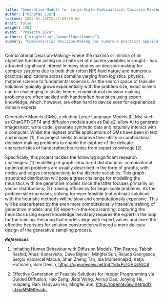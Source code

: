 ```yaml
---
title: "Generative Models for Large-Scale Combinatorial Decision-Making"
author: ["Mingfei Sun"]
lastmod: 2024-01-24T22:47:03+00:00
draft: false
weight: 4001
event: "Projects 2024"
authors: ["mingfeisun","manuellopezibanez"]
summary: "Combinatorial Decision-Making has numerous practical applications across domains varying from logistics, physics, to fundamental sciences. As the search space typically grows exponentially with the problem size, combinatorial decision-making is often tackled with handcrafted heuristics using expert knowledge. This project leverages Generative Models (GMs), including Large Language Models and diffusion models to capture those handcrafted heuristics for solving large-scale combinatorial decision-making problems. "
---
```


Combinatorial Decision-Making– where the maxima or minima of an objective function acting on a finite set of discrete variables is sought – has attracted significant interest in many studies on decision-making for complex systems due to both their (often NP) hard nature and numerous practical applications across domains varying from logistics, physics, material science to fundamental sciences. As the search space of feasible solutions typically grows exponentially with the problem size, exact solvers can be challenging to scale; hence, combinatorial decision-making problems are often tackled with handcrafted heuristics using expert knowledge, which, however, are often hard to devise even for experienced domain experts. 

Generative Models (GMs), including Large Language Models (LLMs) such as ChatGPT/GPT4 and diffusion models such as Dalle2, allow AI to generate images/text, write code, generate synthetic data and naturally interact with a computer. Whilst the highest profile applications of GMs have been in text and images [1], this project seeks to improve their utility in combinatorial decision-making problems to enable the capture of the delicate characteristics of handcrafted heuristics from expert knowledge [2]. 

Specifically, this project tackles the following significant research challenges: (1) modelling of graph-structured distributions: combinatorial optimization problems are usually described in the form of graphs, with nodes and edges corresponding to the discrete variables. This graph-structured distribution will pose a great challenge for modelling the heuristics with the generative models since the latter focuses primarily on vector distributions; (2) training efficiency for large-scale problems: As the problem size increases, solving for even feasible (not optimal) solutions with the heuristic methods will be slow and computationally expensive. This will be exacerbated by the even more computationally intensive training of generative models; and (3) expert-in-the-loop learning: capturing the heuristics using expert knowledge inevitably requires the expert in the loop for the training. Ensuring that models align with expert values and learn the effective heuristics for solution construction will need a more delicate design of the generative sampling process. 


***References***

1. Imitating Human Behaviour with Diffusion Models, Tim Pearce, Tabish Rashid, Anssi Kanervisto, Dave Bignell, Mingfei Sun, Raluca Georgescu,
Sergio Valcarcel Macua, Shan Zheng Tan, Ida Momennejad, Katja Hofmann, Sam Devlin, https://openreview.net/pdf?id=Pv1GPQzRrC8

2. Effective Generation of Feasible Solutions for Integer Programming via Guided Diffusion, Hao Zeng, Jiaqi Wang, Avirup Das, Junying He, Kunpeng Han, Haoyuan Hu, Mingfei Sun, https://openreview.net/pdf?id=joMMM9eadc 

